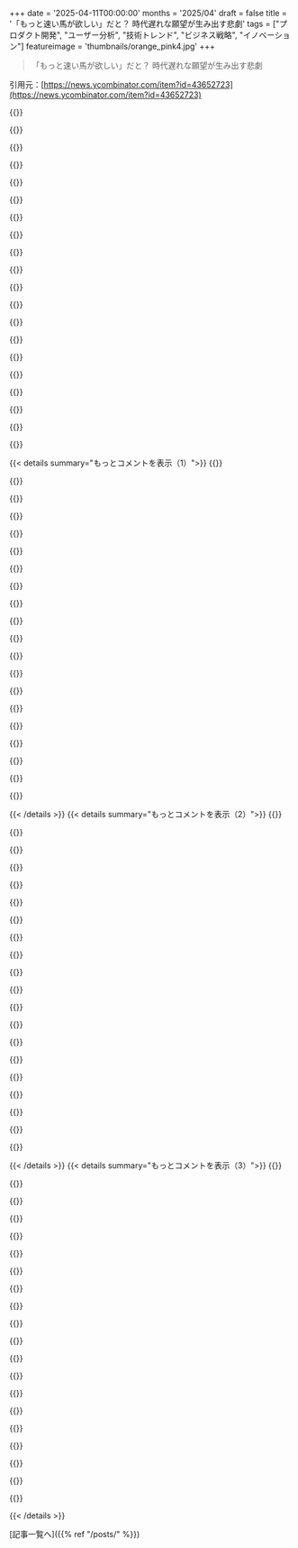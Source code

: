 +++
date = '2025-04-11T00:00:00'
months = '2025/04'
draft = false
title = '「もっと速い馬が欲しい」だと？ 時代遅れな願望が生み出す悲劇'
tags = ["プロダクト開発", "ユーザー分析", "技術トレンド", "ビジネス戦略", "イノベーション"]
featureimage = 'thumbnails/orange_pink4.jpg'
+++

> 「もっと速い馬が欲しい」だと？ 時代遅れな願望が生み出す悲劇

引用元：[https://news.ycombinator.com/item?id=43652723](https://news.ycombinator.com/item?id=43652723)

{{<matomeQuote body="ある分野のマニアは、その分野全体の評価を左右するって話だね。例えば、車にめっちゃ詳しい人がFerrariとかLamborghiniを良いって言うと、それが一般の車のイメージにも影響するみたいな。NetflixとかSpotifyみたいなサービスも、ユーザー аналитика で分析するけど、それってマニアの声が埋もれがち。結局、大多数の意見に引っ張られて、当たり障りのないサービスになっちゃうんだよね。ブラウザもそう。NetscapeからIE、Firefox、そしてChromeって移り変わったけど、結局マニアが勧めるものが広まるんだよね。аналитика 重視だと、無難なコンテンツばかりになっちゃうかもね。まあ、それが一番儲かるのかもしれないけど。" userName="cjs_ac" createdAt="2025-04-11T12:22:24" color="#ff5c5c">}}

{{<matomeQuote body="コンテンツをこれでもかって押し付けるのが、結局広告収入を最大化するんだよね。Netflixも同じで、みんなが見る時間を増やそうとしてるんだと思う。それが「carcinisation story」の鍵だね。Stravaも最初はマニア向けだったけど、今は普通のSNSみたいになっちゃったし。<br>＞「This isn't to say that most people are tasteless blobs; I think everyone is a connoisseur of something, it's just that for any given individual, that something probably isn't your product.」<br>＞”みんな何かの専門家だよね、それが自分の扱ってるものじゃないってだけの話”<br>これはマジで大事な視点だと思う。最初はこだわりたかった会社も、結局広告モデルに落ち着く運命なのかもね。[0] https://www.nytimes.com/2023/12/05/style/strava-messaging.ht..." userName="setgree" createdAt="2025-04-11T14:12:41" color="#785bff">}}

{{<matomeQuote body="＞”コンテンツをこれでもかって押し付けるのが、結局広告収入を最大化するんだよね”<br>いやいや、Netflixみたいな広告なしの有料サービスは違うでしょ。見れば見るほど損するんだから。理想は、みんながずっとお金払い続けて、何も見ないことじゃない？" userName="donatj" createdAt="2025-04-11T14:35:03" color="">}}

{{<matomeQuote body="＞”Ideally you'd continue to pay for the subscription but never watch anything.”<br>ジムのビジネスモデルの話で、会員にはなって欲しいけど、利用はして欲しくないって話があるんだよね。でも、全く利用しないと解約されちゃうから、マッサージチェアとかピザとか用意して、利用してる気にさせるんだって。Netflixも同じで、解約されないように、たまに話題の作品を見せて、お得感を与える必要があるんだよね。" userName="hennell" createdAt="2025-04-11T16:04:31" color="#45d325">}}

{{<matomeQuote body="＞”Ideally you'd continue to pay for the subscription but never watch anything.”<br>Netflixの本当の目標はそれかもね。誰も見たいものを提供しないけど、いつか何か見たいものが出てくるかもって思わせ続けるんだよ。うちもそろそろ解約しないとな。" userName="eadmund" createdAt="2025-04-11T15:23:58" color="#38d3d3">}}

{{<matomeQuote body="＞”Which reminds me, we really need to cancel our subscriptions.”<br>サブスクを解約・更新してくれるサービスがあったら良いよね。さらに、毎年、電気代とかガス代を交渉して安くしてくれるサービスとか（そういう事ができる地域限定だけど）。" userName="echelon" createdAt="2025-04-11T15:41:30" color="">}}

{{<matomeQuote body="それってRocket Moneyみたいなもんじゃない？https://www.rocketmoney.com/" userName="abustamam" createdAt="2025-04-11T15:47:06" color="">}}

{{<matomeQuote body="動画を配信するコストは確かにかかるけど、固定費とか解約されるコストに比べたら微々たるもの。だからNetflixの人は、解約率を下げるために、広告サービスと同じように利用率とかエンゲージメントを重視してるんじゃないかな。" userName="mattnewton" createdAt="2025-04-11T14:37:33" color="#ff33a1">}}

{{<matomeQuote body="従業員の影響も大きいと思うんだよね。例えば、MetaとかGoogleみたいな「視聴時間を最大化する」会社で働いてた人が、別の会社に移ったら、新しい会社の目標に順応するのかな？それとも、以前の知識とかスキルで新しい会社を染めちゃうのかな？両方だと思うけど。優秀な人材がビッグテック企業をぐるぐる回ってる現状を考えると、必要以上に「アテンションエコノミー」に傾倒しちゃうんじゃないかな。あと、満足度より視聴時間の方が測りやすいし、そっちに流れやすいよね。" userName="agent281" createdAt="2025-04-11T15:00:41" color="#38d3d3">}}

{{<matomeQuote body="結局、注目度って満足度より測りやすいんだよね。それってめっちゃ重要。<br>画面をどれだけ見てるかって簡単に測れるじゃん？ユーザーから金を巻き上げたいだけなら、それなりに満足度の指標になるし。<br>Social mediaが証明してるけど、ユーザーの幸せを願うならマジでクソ指標。でも、もう儲けちゃったから直す気ないでしょ。" userName="swiftcoder" createdAt="2025-04-11T15:42:11" color="#ff33a1">}}

{{<matomeQuote body="広告はNetflixが売ってるメディアに組み込まれてるよね。カーチェイスとかさ、マジで不要だったり、車のブランド宣伝のために無駄に長かったり。俳優のセリフが車の宣伝だったりするし。<br>Appleみたいな一流メディアですら、Slow Horsesで役者がAirPods Maxを装着するシーンがあるし（もちろんストーリーに関係ない）。<br>正確には「広告休憩がないストリーミング」って感じかな。" userName="lotsofpulp" createdAt="2025-04-11T15:00:09" color="">}}

{{<matomeQuote body="＞正確には「広告休憩がないストリーミング」”だよね。<br>そうそう、みんな「広告なし」って言ってるじゃん。それを細かく言うのってコミュニケーションの邪魔じゃん？" userName="bigstrat2003" createdAt="2025-04-11T15:47:33" color="">}}

{{<matomeQuote body="Netflixの広告付きプランって、広告なしプランよりユーザーあたりの儲けが多いから、広告なしプランの値段を上げてARPUで競争できるようにしたんだって。" userName="dcrazy" createdAt="2025-04-11T15:25:18" color="">}}

{{<matomeQuote body="でも、その2つのプランってマジで競合してるの？ほとんどの人はどっちかのグループに固定されてると思うんだよね。<br>絶対に広告見たくない人（例えば私）か、広告気にしない人。前者（私みたいな人）は広告付きプランになんて絶対に変えない。値段が高すぎたら解約するだけ。後者は広告なしにお金払わない。だから全く別の計算になるはず。なんで値段が競合してるの？" userName="feoren" createdAt="2025-04-11T15:43:19" color="#45d325">}}

{{<matomeQuote body="よくあるパターン。<br>最初は熱狂的なファン向けの面白い製品が出てくる。個性的で尖ってて、粗削りだけどワクワクする。<br>VCの資金が入って、製品をもっと多くの人にアピールする必要が出てくる。丸くなって、数字が全てになる。<br>最終的に、最初のファンは見捨てられたと感じる。製品はもう彼らのためのものではない。<br>だから新しい製品が出てくる。またファンがファンのために作る。そしてサイクルが繰り返される。ゆっくり成長して、資金調達せずにニッチに集中すれば別だけど。" userName="_kush" createdAt="2025-04-11T13:34:45" color="#ff5c5c">}}

{{<matomeQuote body="簡単に言うと。<br>1. イノベーション。<br>2. 搾取。<br>最初は「速い馬」を開発する。これでアーリーアダプターを獲得して、より多くのユーザーを集める。馬は速さに限界があるから、イノベーションを続けると車みたいになる。これじゃユーザーが減るだけ。馬に固執する。<br>イノベーションをやめて搾取に切り替える。visionaryな人材はクビ。給料の無駄。ユーザーから金を絞り出す人材を連れてくる。<br>一部の企業は品質を維持しながら搾取するのがうまい。何が違うのか、それとも顧客が何度も選択する必要があるのか。例えば、ほとんどの人は一生同じ車を買わない。NetflixやSpotifyは登録したらそのまま。Porscheは最新の馬を作り続けなければいけないが、Netflixは搾取に集中できる。" userName="beloch" createdAt="2025-04-11T14:25:46" color="#38d3d3">}}

{{<matomeQuote body="Porscheはただの速い車として買ったなら簡単に乗り換えられる。でもデザインとか、伝統とか、ブランドの意味で買ったなら簡単じゃない。<br>Netflixはコンテンツが堀。Netflixみたいなサービスを作っても意味がない。コンテンツの権利がないから。それが人々を乗り換えさせない理由。<br>Porscheは毎回顧客であり続けなければいけない。Netflixはユーザーに見させればいい。" userName="_kush" createdAt="2025-04-11T14:34:12" color="#ff5733">}}

{{<matomeQuote body="＞Netflixのコンテンツが堀。”<br>Netflixが制作した番組だけだよ。コンテンツを制作する前は堀なんてなかった。<br>メディアストリーミングの大きな問題は、コンテンツのオーナーが強いこと。利益が出たらライセンス料を上げて奪える。払いたくないなら競合を始める。技術は堀じゃない。コンテンツの所有が堀。" userName="Arainach" createdAt="2025-04-11T15:33:53" color="">}}

{{<matomeQuote body="ゆっくり成長すれば金持ちになれることもあるけど、道のりはマジ長いよ。今日売っぱらえば一瞬で金持ちになれるし。<br>30歳からゆっくり始めて65歳で引退すれば、35歳で売るより最終的には稼げると思う。でも落とし穴もあって、売った人は次のことできるじゃん？そっちの方が稼げるかも。ゆっくり成長だと身動き取れないしね。最初はマジで遅くて、10年くらいは“社畜”より稼げない。さらに15年くらいはトントンで、やっと稼げるようになるんだよね。成功する保証もないし。VCから金引っ張るのが正解の時もあるけど、ゆっくり成長した方がいい人も多いと思うよ。" userName="bluGill" createdAt="2025-04-11T13:44:18" color="">}}

{{<matomeQuote body="FerrariとかLamborghiniとかPorscheってさ、街乗りだと速さより見た目が人気なんじゃない？（エンスージアストは別として）<br>俺のLexusは違反切符切られるくらいには速いけど、誰もときめかないじゃん。FerrariとかPorscheのクーペは、車に詳しくなくても魅力的だと思う人が多いでしょ。" userName="sokoloff" createdAt="2025-04-11T12:41:59" color="#45d325">}}

{{< details summary="もっとコメントを表示（1）">}}
{{<matomeQuote body="高いから人気なんでしょ。自慢できるし、見せびらかしだよ。" userName="JKCalhoun" createdAt="2025-04-11T12:47:43" color="">}}

{{<matomeQuote body="もし値段だけなら、Koenigseggがもっと有名になってるはず。エンスージアストは知ってるけど、普通は知らないでしょ。ブランドを支える何かがあるんだよ。" userName="shakna" createdAt="2025-04-11T13:26:57" color="">}}

{{<matomeQuote body="90年代にスポーツカー作ってた日本のメーカーが今は作らない理由にはならないよね。<br>熱意と見せびらかしのミックスだよ。エンスージアストは90年代の日本車好きだけど、普通の人は古いMazda見ても引くでしょ。でも、古いFerrariなら反応が全然違うじゃん。" userName="amrocha" createdAt="2025-04-11T12:59:11" color="">}}

{{<matomeQuote body="Miata、BRZ、Nissan Z、GT-Rがあるじゃん。ToyotaのGR86はBRZベースだけどカウントしていいし、SupraはBMW製だけど。HondaはCivic Type Rがあるし、Preludeも復活するって。MitsubishiはSUVでEclipseの名前を再利用してるだけだけどね。<br>LamborghiniとかMcLarenと競合する100万ドルの日本製のスーパーカーはないけど、スポーツカーを作るのをやめたとは言えないと思う。" userName="wlesieutre" createdAt="2025-04-11T13:33:39" color="#ff5c5c">}}

{{<matomeQuote body="言いたいことはわかるけど、ブラウザの例えは違うと思うな。<br>IEはOSにバンドルされてて無料だったから、90%くらいのシェアがあったんでしょ。<br>Chromeがみんなのランチを奪ったのは、みんなGoogleで検索してたから。ホームページとか検索結果で宣伝できたじゃん。看板とか新聞とか映画館でも広告出してたし。<br>詳しい人が家族に勧めた影響も少しはあると思うけど（FOSSならFirefoxを勧めるんじゃない？）、Googleが検索ページでChromeを宣伝できたことにはかなわないと思うよ。" userName="red_admiral" createdAt="2025-04-11T14:25:40" color="#785bff">}}

{{<matomeQuote body="＞Chrome ate everyone's lunch because everyone was using google to search for stuff, and they could advertise their browser on their home page or together with their search results.”<br>それと、ブラウジング体験がマジで良かったから。Firefoxは長年Chromeに勝てなかった。今は同じくらいかもしれないけど、Chromeの方がずっと良かったよ。" userName="Suppafly" createdAt="2025-04-11T17:17:54" color="">}}

{{<matomeQuote body="＞That and it was such a better browsing experience. Firefox was not good compared to Chrome for years. I'm sure they are feature parity now, but for years the Chrome experience was significantly better.”<br>当時のことを知ってる身としては、それはマジで違う。ChromeがFirefoxより優れてたのは、JavaScriptの性能くらい。V8がSpiderMonkeyより優れてたから。<br>Chromeが勝ったのは、人々の認識のおかげだよ。Googleだから技術的に優れてると思ってるだけで、実際は違う。Chromeチームは良い仕事をしたけど、最初からそうだったわけじゃない。BlinkはWebKitの派生だし、2013年まで分岐してなかったし。WebKit自体も2001年にAppleがKHTMLからフォークしたものだよ（KDEチームが開発）。<br>Chromeの物語は、Microsoftの“embrace, extend, extinguish”戦略だよ。技術的な優位性じゃないし、GoogleがChromeを作らなくてもオープンに貢献できたはず。Chromeでも、V8以外は2013年までWebKitに貢献してたし。<br>GoogleがChromeを優遇して、他のブラウザを不利にする変更をしたり、GoogleのトップページでChromeを宣伝してるのも当然だよね。" userName="tristor" createdAt="2025-04-11T17:58:35" color="#ff5733">}}

{{<matomeQuote body="＞As someone who lived through those days, that is just straight up not true.”<br>俺も当時を知ってるけど、記憶違いか嘘ついてるね。エンドユーザーとして、Chromeの方が良かったよ。エンドユーザーが気にしないことを色々言ってるってことは、客観的に考えられないんだね。" userName="Suppafly" createdAt="2025-04-11T18:08:25" color="">}}

{{<matomeQuote body="具体的な指標を教えてほしいってことかな？　指標っていうからには、測定可能なデータが必要だよね。ChromeのJavaScriptのパフォーマンスが優れてるのは、測定可能なデータポイントで、技術的にはChromeの勝ちってことになる。でも、勝ったのはそこだけじゃん？　もし指標がmindshareとかユーザーエンゲージメントとか、感覚的なものなら、そりゃChromeが有利だよ。だってMarketingの成果でしょ？　世界で一番見られてるサイトのトップに広告出してたんだから。Mozillaもずっと前からベンチマーク公開してるけど、10年前のデータはないんだよね。<br>https://arewefastyet.com/" userName="tristor" createdAt="2025-04-11T19:15:03" color="">}}

{{<matomeQuote body="褒めすぎだって。どの企業も、ユーザーの満足度を上げるためにanalytics使ってないよ。「エンゲージメント」を増やして、サイトに長く滞在させるためでしょ。Netflixが「視聴中のコンテンツ」を一番上に表示しないで、おすすめをスクロールさせようとするのはそのためじゃん？Googleがサイトから早く離脱させることを目標にしてたのに、今はひどい状態になってるのも同じ理由だよ。" userName="scarface_74" createdAt="2025-04-11T12:57:02" color="#ff5733">}}

{{<matomeQuote body="「エンゲージメント」のために最適化することと、普通のユーザーが求めてることって何が違うの？Netflixにとって一番良いのはユーザーが満足することのはず。だったら、満足度を上げるために最適化しない理由がないじゃん？" userName="bobxmax" createdAt="2025-04-11T13:48:27" color="">}}

{{<matomeQuote body="Spotifyのalgorithmにも同じこと思うんだよね。何聴いてても、結局は「昔のお気に入り」に戻ってくるんだもん。バックグラウンドで流してたら、algorithmが「正解」だって判断するんだろうけど、ラジオDJが選曲してるのとは全然違うんだよな。" userName="another-dave" createdAt="2025-04-11T12:45:58" color="">}}

{{<matomeQuote body="高級腕時計も良い例えだよね。ガソリンスタンドの5ドルの時計でも時間はわかるけど、何十万ドルもする時計の市場があるんだから。" userName="chasd00" createdAt="2025-04-11T13:06:39" color="#ff33a1">}}

{{<matomeQuote body="時計なんていらないじゃん。スマホで時間わかるし（タイムゾーンも設定できる）。でも、高級時計とか普通の時計の市場があるよね。" userName="nthingtohide" createdAt="2025-04-11T14:35:33" color="">}}

{{<matomeQuote body="良い例えだけど、車みたいにtrack dayに行ったことある人が1000人に1人もいないのに、スポーティな車が欲しいってわけじゃないよね。多くの人は検索する内容を気にしてるし、ちゃんと検索して見つけたいと思ってるんだよ。Amazonの失敗が良い例だね。うちみたいな小さい会社でもAmazon Businessからオフィス用品とか部品の売り込みが来たけど、全くダメだった。McMaster-Carr[0]はちゃんとやってる。カテゴリ分けも検索機能も優れてるし。Amazonは時間を無駄にするんだよ。 tech/vcの人たちが、目先の利益にこだわって本質を見失ってる。せめて2つのモードを用意してほしい。厳密な検索と、今のUIね。でも無理だろうな。Enshittificationが支配してるから。<br>[0] https://www.mcmaster.com/" userName="toss1" createdAt="2025-04-11T14:40:56" color="#ff5c5c">}}

{{<matomeQuote body="Amazonが買い物を難しくしてる理由がわからない。検索の価値もフィルターの価値もレビューの価値も下げてるし…。結局「そっちの方が儲かるから」なんだろうけど、Amazonに行く前にうんざりするんだよね。探してるものを見つけるのがほぼ不可能だから。前に買ったものを見つけるのさえ難しい。メーカーで検索してもダメだし。使いやすい検索があるサイトは本当にありがたい。" userName="pbhjpbhj" createdAt="2025-04-11T15:15:33" color="#38d3d3">}}

{{<matomeQuote body="新しいトレンドを作るような人たちを、企業はどうやって見つければいいんだろう？そういう人たちはビジネスを良くしたり、魅力的にしたり、ユーザーを失わないために必要だと思うんだ。" userName="soco" createdAt="2025-04-11T12:38:22" color="">}}

{{<matomeQuote body="＞200MPHで車を運転することに興味がある人はほとんどいない<br>その通りだね。<br>＞FerrariとかLamborghiniとかPorscheは人気がある<br>それもそうだね。<br>＞車好きがそういう車を好きだから<br>それは違うと思うな。車に興味ないし、免許もないし。FerrariとかLamborghiniとかPorscheが人気なのは、見た目と音がかっこいいからだよ。街で見かけたら気になるもん。車好きの意見なんてどうでもいい。もしじいちゃんのskodaみたいな車が、車好きに大人気になったとしても、興味ないね。デザインが派手で珍しいから人気なんだよ。" userName="krisoft" createdAt="2025-04-11T19:00:45" color="#38d3d3">}}

{{<matomeQuote body="NetflixとSpotifyの運命を左右するのはコンテンツのライセンスなんだよね。2012年頃のNetflixは他社のコンテンツをたくさん持ってたから、検索エンジンみたいだった。でも、みんなコンテンツの価値に気づいてNetflixが利益を独占してたから、争奪戦が始まったんだ。だからNetflixはコンテンツを作る側に回らざるを得なかったんだよ。Spotifyも同じような状況で音楽以外の分野に広げたし。どっちも「もっと速い馬」になる道はなかったんだ。生き残るために変わるしかなかったんだよね。" userName="dswalter" createdAt="2025-04-11T14:22:24" color="#ff5733">}}

{{<matomeQuote body="Apple Musicはライブラリ管理機能があって、全部のカタログから選べるんだよね。アルゴリズム再生とかラジオとかプレイリストとか、色々やってる。ライブラリに追加したりプレイリストを作るのはコア機能っぽいけど、どれくらいの人が積極的にやってるんだろう？" userName="al_borland" createdAt="2025-04-11T14:58:06" color="">}}


{{< /details >}}
{{< details summary="もっとコメントを表示（2）">}}
{{<matomeQuote body="Spotifyにライブラリ機能ってある？あんまり使ってないんだけど、前使ったときはアーティストを「フォロー」するのがライブラリに追加する代わりみたいで、ちょっと分かりにくかったんだよね。プレイリストはあるのは知ってるけど、もっと「自分が興味ある曲を全部集めて、プレイリスト作ったりシャッフルしたりしたい」みたいな機能が欲しいんだよね。6000万曲もある中から探すの大変だし。" userName="al_borland" createdAt="2025-04-11T16:48:56" color="">}}

{{<matomeQuote body="え、あるよ。デスクトップアプリの左側には「Your Library」って書いてあるし、モバイルアプリだと右下のアイコンだよ。アルバムページ開いて「Save to Your Library」ってボタン押せばライブラリに保存できるし。検索とか並び替えもできるし、ローカルファイルも追加できるよ。ちょっとSpotify開いてUI見ればすぐ分かるのに。" userName="chilmers" createdAt="2025-04-11T17:14:46" color="">}}

{{<matomeQuote body="＞Spotifyのサポートページ（ウェブプレイヤー版）にはこう書いてあるよ。<br>＞・曲、アルバム、プレイリストを「いいね！」すると、「Liked Songs」プレイリストに保存される<br>＞・曲、アルバムの3点リーダーをクリックすると、新規または既存のプレイリストに追加できる<br>＞・アーティスト、ポッドキャスト、番組を「フォロー」する<br>つまり、「ライブラリ」はフォローしたアーティスト、プレイリストの曲、いいねした曲の代わりってことか。紛らわしいし、私が欲しいのとは違うんだよね。おすすめに影響させたくないけど、ライブラリに入れておきたい曲もあるし。プレイリストに全部突っ込むのは面倒だし。フォローアーティストもコンセプトが違うし。モバイル版は+でライブラリに追加できるって書いてあるけど、ウェブ版のやり方と違うのも意味不明。" userName="al_borland" createdAt="2025-04-12T01:14:13" color="#785bff">}}

{{<matomeQuote body="これだよね。<br>Spotifyは自分だけのコレクションを持つことを隠して、おすすめのアルゴリズムを押し付けてくるんだよ。ライブラリ管理だけじゃなくて、UI全体がアルゴリズム主導の探索やおすすめになってて、「自分が主導権を握って、好きな時に探索したい」って感じじゃないんだよね。自分の音楽コレクションを細かく管理したことがある人にしか伝わらないかも。Spotifyを使うたびに、彼らがプッシュしたいものばかりで、私のためじゃないって感じるんだ。" userName="rsanheim" createdAt="2025-04-12T05:02:55" color="#38d3d3">}}

{{<matomeQuote body="曲を「いいね」すると、Liked Songsプレイリストに追加されるよ。それって君が求めてるものじゃない？" userName="mr_mitm" createdAt="2025-04-11T17:04:15" color="">}}

{{<matomeQuote body="Apple MusicはiPodみたいなライブラリがあって、アーティスト/アルバム/曲でブラウズできるんだよね。Spotifyで曲を「いいね」すると、巨大なプレイリストに追加されるだけ。アルバムを「いいね」しないとライブラリ管理に追加されないし。アーティストをクリックすると、そのアーティストのページに飛ぶだけで、自分が保存した曲の一覧には行けないんだ。" userName="physicsguy" createdAt="2025-04-12T04:54:21" color="#45d325">}}

{{<matomeQuote body="Apple Musicのライブラリ機能はiTunesに似てるんだよね。「いいねした曲」プレイリスト以外にも、ライブラリをブラウズできる。Spotifyだと、ライブラリの曲をアーティストごとに一覧表示できないんだよね。フォローしたアーティストは表示できるけど、「いいね」した曲とは関係ないし、アーティストのページに飛ぶだけだし。これがSpotifyから乗り換える理由のトップ候補なんだ。" userName="cpmsmith" createdAt="2025-04-11T16:45:46" color="#ff5733">}}

{{<matomeQuote body="音楽をストリーミングでしか聴かないなら違いはほとんどないけど、Apple MusicはSpotifyみたいなストリーミング音楽と自分の持ってる音楽ライブラリを混ぜて使えるんだよね。iTunesをベースにしてるから。自分で音楽をアップロードすると、ちゃんとアルバムやアーティストの情報と一致して表示されるのがマジ便利。Spotifyでローカルファイルをストリーミングするのって、マジで使いにくいんだよね。" userName="cg5280" createdAt="2025-04-11T20:14:32" color="#785bff">}}

{{<matomeQuote body="逆に、アルバムをライブラリに追加した時に、コンテンツの照合がうまくいかない時もあるんだよね。配信業者がアルバムを別のバージョンに置き換えたりすると、そういうことが起こるみたい。自分でCDとかからリッピングした音楽を追加した時も、同じように照合がうまくいかないことがあるよ。" userName="Manfred" createdAt="2025-04-11T17:30:12" color="">}}

{{<matomeQuote body="＞Spotifyも同じような岐路に立たされて、ライセンスの入札戦争に負け始めたから、音楽以外の分野に広げることにしたんだって。<br>Spotifyって、欧米のメジャーな音楽が少ないなんて知らなかった。なんかライセンスの問題でも抱えてるのかな？" userName="esperent" createdAt="2025-04-11T14:37:05" color="">}}

{{<matomeQuote body="Netflixほど露骨じゃないけど、曲が完全に消えるわけじゃないんだよね。Spotifyはレーベルによって曲ごとに料金を変えてるから、あんまり聴いて欲しくない曲とか、聴いてもらうと安く済むコンテンツに誘導してるんだって。" userName="VanTheBrand" createdAt="2025-04-11T16:01:56" color="#38d3d3">}}

{{<matomeQuote body="結構、曲が完全に消えたりするよ。" userName="stavros" createdAt="2025-04-12T19:25:44" color="">}}

{{<matomeQuote body="今日だけでも、Spotifyが“Discover this”でオススメしてきたアルバムのうち2つが利用できなくなってたから、なんか問題があるみたい。" userName="mrWiz" createdAt="2025-04-12T00:03:09" color="">}}

{{<matomeQuote body="ニール・ヤングって、抗議のためにSpotifyから自分の音楽を引き上げたんだっけ？" userName="lazystar" createdAt="2025-04-11T20:18:58" color="">}}

{{<matomeQuote body="＞彼らは種を変えるか死ぬかしかなかった、そして生き続けることを選んだ。<br>本当にそうかな？2025年のNetflixは海賊版サイトよりUXが悪くなりそうで、すでにめちゃくちゃ高いし。ちょっと腕のいい甥っ子がJellyfin繋いでくれたら、ビール6本で済むのに、Netflixに高い金払う人いる？<br>これは共有地の悲劇だよね。価値はカジュアルな視聴者のために完全なカタログを提供することにあって、適当に10年前の映画を月に2回くらい見たい人に10ドルから20ドルくらい払ってもらうことなんだよ。そのカタログを20個のサービスに分割して、それぞれが15ドル請求したら、カジュアルな視聴者は一つも契約しないよ。<br>ストリーミング業界がちゃんとし<br><br>" userName="crote" createdAt="2025-04-11T21:07:34" color="">}}

{{<matomeQuote body="海賊版コンテンツにアクセスできる親戚がいる人がどれだけいるか過大評価しすぎだって。それに、もしみんながそういう親戚を知ってたとしても、絶え間ないコンテンツのリクエストにすぐに応えなくなるよ。それに24時間365日対応できるわけないし。" userName="kowbell" createdAt="2025-04-12T03:02:58" color="">}}

{{<matomeQuote body="良いものは全部フィジカルメディアで集めててよかったー。" userName="titzer" createdAt="2025-04-11T16:04:28" color="">}}

{{<matomeQuote body="広告 supported なプラットフォームの TikTok 化はマジでひどいけど、理にかなってる気もする。<br>LinkedIn は、求人広告のサブスクリプションと手数料で稼ぐのから、広告に軸足を移したから、エンゲージメント、つまりプラットフォームでダラダラ時間を過ごさせるのが一番大事になったんだよね。これじゃ求人とか従業員探す場所としてはマジで終わると思う。<br>Netflix はもっと理解できないんだよね。サブスクリプションで稼いでるのに。サイトに行って、何か面白いものを見つけて満足して離れるのが最高の体験になるはずじゃん？なんでダラダラ見させるような体験をさせるのかマジで意味不明。C級映画を見せるために、PV ごとに料金を払ってるからとか？探し物してる時間が長ければ、ストリーミングする時間が減るってこと？<br>意味わかんね。" userName="furyg3" createdAt="2025-04-11T12:19:47" color="#ff5733">}}

{{<matomeQuote body="コンテンツライブラリの穴を埋めるためだと思う。<br>もしThe Office の権利を持ってなかったら、テレビをつけてThe Officeを見るっていうシームレスなUXは提供できないじゃん。Netflix が実際に権利を持ってるコンテンツをスクロールして何か選ぶことに慣れさせたいんだよ。なぜなら、サービスを月ごとに乗り換えるコンテンツライブラリとして扱われたらマジでヤバいから。" userName="neutronicus" createdAt="2025-04-11T13:07:34" color="#45d325">}}

{{<matomeQuote body="マジそれ！<br>ちょっと前に、Netflix を2つの定番の癒し系ドラマを見るためだけにしか使ってないことに気づいて、それだけの為にサブスクリプションを払う価値があるのか疑問に思い始めたんだよね。カタログを見て他に何にお金を払ってるのか確認したら、解約しちゃった。<br>Netflix は、高品質なコンテンツが無限にあるように見せかけるのがうまいけど、実際には、ほんの一握りの良い番組と水増しコンテンツしかないように見える。それを実際よりもずっと多く見えるように見せてるんだよね。" userName="mailund" createdAt="2025-04-11T13:45:02" color="#45d325">}}


{{< /details >}}
{{< details summary="もっとコメントを表示（3）">}}
{{<matomeQuote body="うちの奥さんと、Netflix はSeinfeld を見るためだけにしか使ってないって気づいたんだよね。Netflix の1ヶ月分の料金より安くSeinfeld のDVD全巻セットを買って、解約したわ。" userName="tsm" createdAt="2025-04-11T15:59:35" color="#ff33a1">}}

{{<matomeQuote body="気をつけろよ。Seinfeld のIPオーナーが、毎月Seinfeld を見続けるためにサブスクリプションを払わないのは泥棒だって言い出すぞ。" userName="jrochkind1" createdAt="2025-04-11T17:35:04" color="">}}

{{<matomeQuote body="俺は usenet と FOSS (*arr) を使ってて、もう二度と戻らないね。これで俺は自分のライブラリを OWN してるし、11月にThe Office を見れなくなるなんてクソみたいな事態は起こらない。<br>できる限りDVDとかデジタルダウンロードを買ってる。<br>Netflix モデルが理解できなかったんだよねー。なんで買って一生持っておけるものをレンタルしたいんだ？特に最近の enshitification のせいで、クソみたいな体験のためだけに多額のお金（5年とか）を払って、解約したら何も残らないなんてありえないじゃん？マジで最悪な取引だよね。" userName="yard2010" createdAt="2025-04-12T08:46:37" color="#ff5733">}}

{{<matomeQuote body="だよね。もしB級コンテンツを見せられなかったら、すぐにトップコンテンツを見尽くしてログオフしちゃうもん。" userName="germinalphrase" createdAt="2025-04-11T13:26:32" color="#785bff">}}

{{<matomeQuote body="たとえ今はそうじゃなかったとしても、権利者がゴタゴタしてきたり、製作費を削減したり（またはライバルが多額の製作費をかけて、太刀打ちできないと思ったり）する事態に備えておく必要があるんだよね。<br>だからコンテンツライブラリの状態に関係なく、将来に備えておく必要がある。" userName="neutronicus" createdAt="2025-04-11T13:31:29" color="#45d325">}}

{{<matomeQuote body="これなー。ストリーミングで最悪なのはアプリ開いて1分もスクロールせずに閉じちゃうパターンだよね。1分が10分になるだけで、サービスの印象全然違うし、明日もまた見に来てくれる可能性大だよ。" userName="HDThoreaun" createdAt="2025-04-12T17:04:02" color="#45d325">}}

{{<matomeQuote body="＞見るもの探す時間が長いほど視聴時間が減るってこと？<br>＞それか、ランダムなクリップとか動画の一部を見せるのは、ギャンブル依存症みたいなもんじゃない？スロットみたいに、探してるうちに”当たり”の面白い作品に出会える、みたいな。ランダムだからこそ、リストとか短い動画を漁るのにハマっちゃって、完璧な作品を探しちゃうんだよね。" userName="chii" createdAt="2025-04-11T12:22:06" color="">}}

{{<matomeQuote body="理由は2つ。<br>1．コスト削減。<br>映画会社はもうNetflixにコンテンツのライセンス供与したくないんだよね。競合になっちゃったから。だからNetflixは自社制作のコンテンツを増やしてるけど、制作費はできるだけ抑えたい。<br>2．競合の価値を下げる。<br>ユーザーの時間を奪い合ってるんだよ。Netflixにできるだけ長くいてほしい。HuluとかApple TVに使われる時間を減らしたいんだ。解約するときに一番使ってないサービスを切るでしょ？他のサービスにそれを選ばれたくないんだよ。" userName="munificent" createdAt="2025-04-11T14:51:48" color="#ff5c5c">}}

{{<matomeQuote body="陰謀論っぽくなっちゃうけど…動画ストリーミングって、UIにJSON流すよりずっとコストかかるんだよね。カタログ見てる時間が長ければ長いほど、Netflixのコスト削減になるんじゃないかな。" userName="kilian" createdAt="2025-04-11T12:21:29" color="">}}

{{<matomeQuote body="悲しいことに、ほとんどのユーザーは自動再生プレビューが好きらしいよ。Theprimeageanって人がYouTubeでABテストしたんだけど、最初は「まさかユーザーがそんなの好きになるわけない」って思ってたのに、見事に予想外れたって。" userName="tonightstoast" createdAt="2025-04-11T13:22:00" color="#ff33a1">}}

{{<matomeQuote body="オフにすると、今度はプレビュー見たい時にめんどくさいんだよね。クリックすると本編に飛んじゃうから、エピソードリストからトレーラー探して再生しなきゃいけない。だから、ブラウジング用と視聴用でプロファイル分けてる。" userName="zerd" createdAt="2025-04-11T18:18:39" color="">}}

{{<matomeQuote body="100%同意。反論したかったわけじゃなくて、補足情報としてね。その人はここ数年で人気が出てきたテック系のYouTuberだよ。Twitchでも配信してると思うけど、僕は使ってないからわかんない。でもNetflixには10年くらい勤めてたみたい。" userName="tonightstoast" createdAt="2025-04-11T19:37:47" color="">}}

{{<matomeQuote body="短くて圧縮された小さい動画をエッジキャッシュに置く方が、4Kストリームを毎回流すよりも効率が良いから、ユーザーを概要ページに長く留めておくための戦術としても使えるんだよね。" userName="kilian" createdAt="2025-04-11T13:25:53" color="#785bff">}}

{{<matomeQuote body="＞なんで彼らは延々と動画を見続けさせるような仕組みを促進したいんだろう？<br>クリエイター（と昔のIPの権利者）から交渉力を奪いたいんだよ。ユーザーに特定の番組を探して欲しくない。Netflixが見せるものをただ見て欲しいんだ。そうすればNetflixは番組のクリエイターに対して絶大な権力を持つことができる。うちのアルゴリズムが気に入らなければ、どんなに良い番組を作っても、Netflix以外でいくらマーケティングにお金を使っても意味がないんだ。" userName="raincole" createdAt="2025-04-11T16:09:27" color="#ff5c5c">}}

{{<matomeQuote body="逆だよ、Netflixはユーザーに延々と動画を見て欲しいわけじゃなくて、ユーザーがそうしたいんだよ。注意力を奪うアプリは長期的な集中力と報酬系を低下させるから、カタログを延々とスクロールする方が何かを見るよりも気持ち良く感じてしまうんだ。僕の知り合いは映画や番組を再生しても、すぐにスマホを取り出して別のものをスクロールしてるよ。" userName="JackMorgan" createdAt="2025-04-11T12:42:17" color="#ff5c5c">}}

{{<matomeQuote body="それは違うな。<br>僕がNetflixを解約したのは、まさに「見たいものを探すのが面倒くさい」からなんだよね。1年くらいかけて徐々に、おすすめされるものにイライラするようになって、良い探し方が見つからなかった。" userName="ikanreed" createdAt="2025-04-11T14:26:07" color="">}}

{{<matomeQuote body="Netflixとかの配信サービスには、作品を選ぶための情報をもっと載せて欲しいんだよね。もっとテキスト情報が欲しい。レビューとか、主要キャスト全員とか、監督の名前も大きく表示して欲しい。その監督の他の作品もすぐに見れるようにして欲しい。Apple TVは最悪で、いきなり本編が始まって、情報を得るためには戻らないといけない。全部「気に入るはず」って信じ込ませようとしてくる。結局スマホでレビューを見ることになるんだよね。" userName="metabagel" createdAt="2025-04-11T16:18:19" color="#45d325">}}

{{<matomeQuote body="＞ユーザーがそうしたい。<br>「したい」の定義によるんじゃない？意識してそうしたいわけじゃないけど、本能的にそうしてしまうんだよ。" userName="mrweasel" createdAt="2025-04-11T14:22:57" color="">}}

{{<matomeQuote body="＞なんで彼らは延々と動画を見続けさせるような仕組みを促進したいんだろう？<br>ビジネスモデルがそれに依存しているかどうかに関わらず、投資家は「エンゲージメント」が投資にとって本質的に良いものだと教え込まれているから。エンゲージメントが増加すれば、株価が上がる。" userName="teeray" createdAt="2025-04-11T12:26:46" color="#ff5733">}}

{{<matomeQuote body="一番価値のある企業は、望ましい純利益のトレンドを持っている企業であって、「エンゲージメント」じゃない。" userName="lotsofpulp" createdAt="2025-04-11T12:28:43" color="">}}


{{< /details >}}


[記事一覧へ]({{% ref "/posts/" %}})
